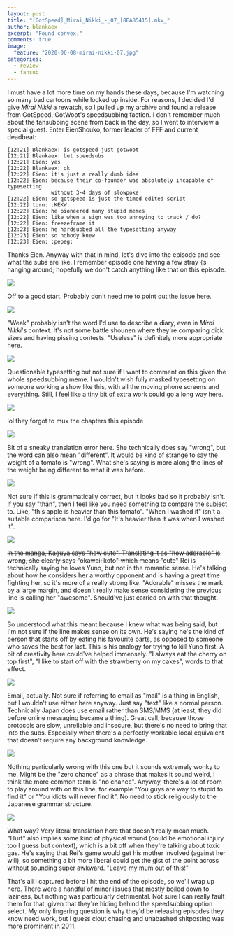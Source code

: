 ```yaml
---
layout: post
title: "[GotSpeed]_Mirai_Nikki_-_07_[8EA85415].mkv_"
author: blankaex
excerpt: "Found convex."
comments: true
image:
  feature: "2020-06-08-mirai-nikki-07.jpg"
categories:
  - review
  - fansub
---
```


I must have a lot more time on my hands these days, because I'm watching so many bad cartoons while locked up inside. For reasons, I decided I'd give _Mirai Nikki_ a rewatch, so I pulled up my archive and found a release from GotSpeed, GotWoot's speedsubbing faction. I don't remember much about the fansubbing scene from back in the day, so I went to interview a special guest. Enter EienShouko, former leader of FFF and current deadbeat:

```
[12:21] Blankaex: is gotspeed just gotwoot
[12:21] Blankaex: but speedsubs
[12:21] Eien: yes
[12:22] Blankaex: ok
[12:22] Eien: it's just a really dumb idea
[12:22] Eien: because their co-founder was absolutely incapable of typesetting
              without 3-4 days of slowpoke
[12:22] Eien: so gotspeed is just the timed edited script
[12:22] torn: :KEKW:
[12:22] Eien: he pioneered many stupid memes
[12:22] Eien: like when a sign was too annoying to track / do?
[12:22] Eien: freezeframe it
[12:23] Eien: he hardsubbed all the typesetting anyway
[12:23] Eien: so nobody knew
[12:23] Eien: :pepeg:
```

Thanks Eien. Anyway with that in mind, let's dive into the episode and see what the subs are like. I remember episode one having a few stray `{`s hanging around; hopefully we don't catch anything like that on this episode.

![](https://i.imgur.com/UFb8Hqb.png)

Off to a good start. Probably don't need me to point out the issue here.

![](https://i.imgur.com/z8R73Xj.png)

"Weak" probably isn't the word I'd use to describe a diary, even in _Mirai Nikki_'s context. It's not some battle shounen where they're comparing dick sizes and having pissing contests. "Useless" is definitely more appropriate here.

![](https://i.imgur.com/YXN3q1j.png)

Questionable typesetting but not sure if I want to comment on this given the whole speedsubbing meme. I wouldn't wish fully masked typesetting on someone working a show like this, with all the moving phone screens and everything. Still, I feel like a tiny bit of extra work could go a long way here.

![](https://i.imgur.com/0fIpuUz.png)

lol they forgot to mux the chapters this episode

![](https://i.imgur.com/cxbiFWj.png)

Bit of a sneaky translation error here. She technically does say "wrong", but the word can also mean "different". It would be kind of strange to say the weight of a tomato is "wrong". What she's saying is more along the lines of the weight being different to what it was before.

![](https://i.imgur.com/stdj3et.png)

Not sure if this is grammatically correct, but it looks bad so it probably isn't. If you say "than", then I feel like you need something to compare the subject to. Like, "this apple is heavier than this tomato". "When I washed it" isn't a suitable comparison here. I'd go for "It's heavier than it was when I washed it".

![](https://i.imgur.com/oxlqSf6.png)

~~In the manga, Kaguya says "how cute". Translating it as "how adorable" is wrong, she clearly says "okawaii koto" which means "cute"~~ Rei is technically saying he loves Yuno, but not in the romantic sense. He's talking about how he considers her a worthy opponent and is having a great time fighting her, so it's more of a really strong like. "Adorable" misses the mark by a large margin, and doesn't really make sense considering the previous line is calling her "awesome". Should've just carried on with that thought.

![](https://i.imgur.com/MtzIfzT.png)

So understood what this meant because I knew what was being said, but I'm not sure if the line makes sense on its own. He's saying he's the kind of person that starts off by eating his favourite parts, as opposed to someone who saves the best for last. This is his analogy for trying to kill Yuno first. A bit of creativity here could've helped immensely. "I always eat the cherry on top first", "I like to start off with the strawberry on my cakes", words to that effect.

![](https://i.imgur.com/m8ZG3Za.png)

Email, actually. Not sure if referring to email as "mail" is a thing in English, but I wouldn't use either here anyway. Just say "text" like a normal person. Technically Japan does use email rather than SMS/MMS (at least, they did before online messaging became a thing). Great call, because those protocols are slow, unreliable and insecure, but there's no need to bring that into the subs. Especially when there's a perfectly workable local equivalent that doesn't require any background knowledge.

![](https://i.imgur.com/FvwLHzm.png)

Nothing particularly wrong with this one but it sounds extremely wonky to me. Might be the "zero chance" as a phrase that makes it sound weird, I think the more common term is "no chance". Anyway, there's a lot of room to play around with on this line, for example "You guys are way to stupid to find it" or "You idiots will never find it". No need to stick religiously to the Japanese grammar structure.

![](https://i.imgur.com/vEFb357.png)

What way? Very literal translation here that doesn't really mean much. "Hurt" also implies some kind of physical wound (could be emotional injury too I guess but context), which is a bit off when they're talking about toxic gas. He's saying that Rei's game would get his mother involved (against her will), so something a bit more liberal could get the gist of the point across without sounding super awkward. "Leave my mum out of this!"

That's all I captured before I hit the end of the episode, so we'll wrap up here. There were a handful of minor issues that mostly boiled down to laziness, but nothing was particularly detrimental. Not sure I can really fault them for that, given that they're hiding behind the speedsubbing option select. My only lingering question is why they'd be releasing episodes they know need work, but I guess clout chasing and unabashed shitposting was more prominent in 2011.
